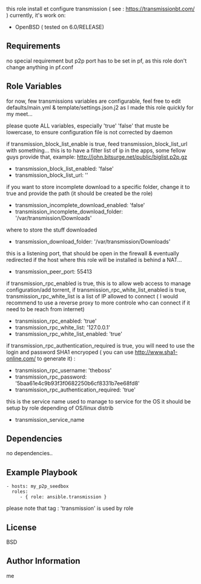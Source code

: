 this role install et configure transmission ( see : https://transmissionbt.com/ ) 
currently, it's work on:
  - OpenBSD ( tested on 6.0/RELEASE)
  
Requirements
------------

no special requirement
but p2p port has to be set in pf, as this role don't change anything in pf.conf 

Role Variables
--------------

for now, few transmissions variables are configurable, feel free to edit defaults/main.yml & template/settings.json.j2
as I made this role quickly for my meet...

please quote ALL variables, especially 'true' 'false' that muste be lowercase, to ensure configuration file is not corrected by daemon 

if transmission_block_list_enable is true, feed transmission_block_list_url with something...
this is to have a filter list of ip in the apps, some fellow guys provide that, example: http://john.bitsurge.net/public/biglist.p2p.gz
- transmission_block_list_enabled: 'false'
- transmission_block_list_url: ''

if you want to store incomplete download to a specific folder, change it to true and provide the path (it should be created be the role) 
- transmission_incomplete_download_enabled: 'false'
- transmission_incomplete_download_folder: '/var/transmission/Downloads'

where to store the stuff downloaded
- transmission_download_folder: '/var/transmission/Downloads'

this is a listening port, that should be open in the firewall & eventually redirected if the host where this role will be installed is behind a NAT... 
 - transmission_peer_port: 55413

if transmission_rpc_enabled is true, this is to allow web access to manage configuration/add torrent,
if transmission_rpc_white_list_enabled is true, transmission_rpc_white_list is a list of IP allowed to connect ( I would recommend to use a reverse proxy to more controle who can connect if it need to be reach from internet)
- transmission_rpc_enabled: 'true'
- transmission_rpc_white_list: '127.0.0.1'
- transmission_rpc_white_list_enabled: 'true'

if transmission_rpc_authentication_required is true, you will need to use the login and password SHA1 encryoped ( you can use http://www.sha1-online.com/ to generate it) :
- transmission_rpc_username: 'theboss'
- transmission_rpc_password: '5baa61e4c9b93f3f0682250b6cf8331b7ee68fd8'
- transmission_rpc_authentication_required: 'true'

this is the service name used to manage to service for the OS
it should be setup by role depending of OS/linux distrib 
- transmission_service_name

Dependencies
------------

no dependencies..

Example Playbook
----------------

    - hosts: my_p2p_seedbox
      roles:
         - { role: ansible.transmission }
         
please note that tag : 'transmission' is used by role

License
-------

BSD

Author Information
------------------
me
